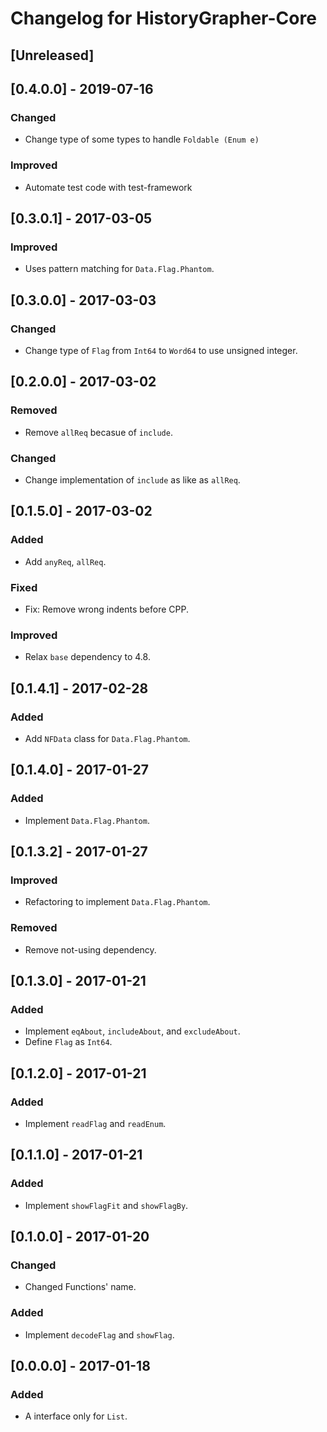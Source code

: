 # Changelog for HistoryGrapher-Core

## [Unreleased]

## [0.4.0.0] - 2019-07-16

### Changed
* Change type of some types to handle `Foldable (Enum e)`

### Improved
* Automate test code with test-framework

## [0.3.0.1] - 2017-03-05

### Improved
* Uses pattern matching for `Data.Flag.Phantom`.

## [0.3.0.0] - 2017-03-03

### Changed
* Change type of `Flag` from `Int64` to `Word64` to use unsigned integer.

## [0.2.0.0] - 2017-03-02

### Removed
* Remove `allReq` becasue of `include`.

### Changed
* Change implementation of `include` as like as `allReq`.

## [0.1.5.0] - 2017-03-02

### Added
* Add `anyReq`, `allReq`.

### Fixed
* Fix: Remove wrong indents before CPP.

### Improved
* Relax `base` dependency to 4.8.

## [0.1.4.1] - 2017-02-28

### Added
* Add `NFData` class for `Data.Flag.Phantom`.

## [0.1.4.0] - 2017-01-27

### Added
* Implement `Data.Flag.Phantom`.

## [0.1.3.2] - 2017-01-27

### Improved
* Refactoring to implement `Data.Flag.Phantom`.

### Removed
* Remove not-using dependency.

## [0.1.3.0] - 2017-01-21

### Added
* Implement `eqAbout`, `includeAbout`, and `excludeAbout`.
* Define `Flag` as `Int64`.

## [0.1.2.0] - 2017-01-21

### Added
* Implement `readFlag` and `readEnum`.

## [0.1.1.0] - 2017-01-21

### Added
* Implement `showFlagFit` and `showFlagBy`.

## [0.1.0.0] - 2017-01-20

### Changed
* Changed Functions' name.

### Added
* Implement `decodeFlag` and `showFlag`.

## [0.0.0.0] - 2017-01-18

### Added
* A interface only for `List`.
